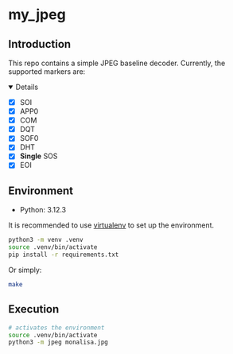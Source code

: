 # my_jpeg
## Introduction
This repo contains a simple JPEG baseline decoder.
Currently, the supported markers are:

<details open>

* [x] SOI
* [x] APP0
* [x] COM
* [x] DQT
* [x] SOF0
* [x] DHT
* [x] **Single** SOS
* [x] EOI

</details>

## Environment

- Python: 3.12.3

It is recommended to use [virtualenv](https://docs.python.org/3/library/venv.html) to set up the environment.

``` bash
python3 -m venv .venv
source .venv/bin/activate
pip install -r requirements.txt
```

Or simply:
``` bash
make
```

## Execution
``` bash
# activates the environment
source .venv/bin/activate
python3 -m jpeg monalisa.jpg
```
